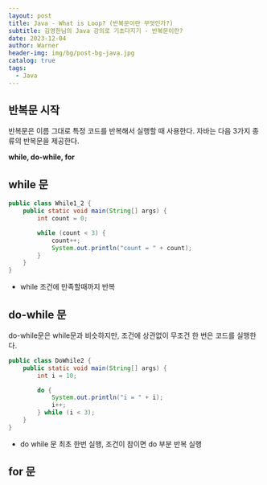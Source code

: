 ```yaml
---
layout: post
title: Java - What is Loop? (반복문이란 무엇인가?)
subtitle: 김영한님의 Java 강의로 기초다지기 - 반복문이란?
date: 2023-12-04
author: Warner
header-img: img/bg/post-bg-java.jpg
catalog: true
tags:
  - Java
---
```


## 반복문 시작

반복문은 이름 그대로 특정 코드를 반복해서 실행할 때 사용한다.
자바는 다음 3가지 종류의 반복문을 제공한다.

**while, do-while, for**

## while 문

~~~java
public class While1_2 {
    public static void main(String[] args) {
        int count = 0;

        while (count < 3) {
            count++;
            System.out.println("count = " + count);
        }
    }
}
~~~

- while 조건에 만족할때까지 반복

## do-while 문

do-while문은 while문과 비슷하지만, 조건에 상관없이 무조건 한 번은 코드를 실행한다.

~~~java
public class DoWhile2 {
    public static void main(String[] args) {
        int i = 10;

        do {
            System.out.println("i = " + i);
            i++;
        } while (i < 3);
    }
}
~~~

- do while 문 최초 한번 실행, 조건이 참이면 do 부분 반복 실행

## for 문